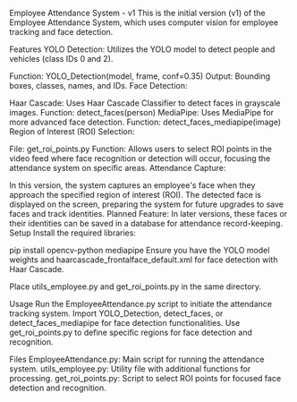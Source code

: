Employee Attendance System - v1
This is the initial version (v1) of the Employee Attendance System, which uses computer vision for employee tracking and face detection.

Features
YOLO Detection: Utilizes the YOLO model to detect people and vehicles (class IDs 0 and 2).

Function: YOLO_Detection(model, frame, conf=0.35)
Output: Bounding boxes, classes, names, and IDs.
Face Detection:

Haar Cascade: Uses Haar Cascade Classifier to detect faces in grayscale images.
Function: detect_faces(person)
MediaPipe: Uses MediaPipe for more advanced face detection.
Function: detect_faces_mediapipe(image)
Region of Interest (ROI) Selection:

File: get_roi_points.py
Function: Allows users to select ROI points in the video feed where face recognition or detection will occur, focusing the attendance system on specific areas.
Attendance Capture:

In this version, the system captures an employee's face when they approach the specified region of interest (ROI).
The detected face is displayed on the screen, preparing the system for future upgrades to save faces and track identities.
Planned Feature: In later versions, these faces or their identities can be saved in a database for attendance record-keeping.
Setup
Install the required libraries:

pip install opencv-python mediapipe
Ensure you have the YOLO model weights and haarcascade_frontalface_default.xml for face detection with Haar Cascade.

Place utils_employee.py and get_roi_points.py in the same directory.

Usage
Run the EmployeeAttendance.py script to initiate the attendance tracking system.
Import YOLO_Detection, detect_faces, or detect_faces_mediapipe for face detection functionalities.
Use get_roi_points.py to define specific regions for face detection and recognition.

Files
EmployeeAttendance.py: Main script for running the attendance system.
utils_employee.py: Utility file with additional functions for processing.
get_roi_points.py: Script to select ROI points for focused face detection and recognition.

